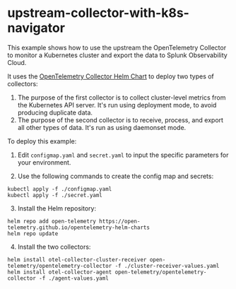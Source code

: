 # upstream-collector-with-k8s-navigator

This example shows how to use the upstream the OpenTelemetry Collector to monitor a Kubernetes cluster and export the data to Splunk Observability Cloud. 

It uses the [OpenTelemetry Collector Helm Chart](https://opentelemetry.io/docs/kubernetes/helm/collector/) to deploy two types of collectors: 

1) The purpose of the first collector is to collect cluster-level metrics from the Kubernetes API server. It's run using deployment mode, to avoid producing duplicate data. 
2) The purpose of the second collector is to receive, process, and export all other types of data. It's run as using daemonset mode. 

To deploy this example:

1) Edit `configmap.yaml` and `secret.yaml` to input the specific parameters for your environment. 

2) Use the following commands to create the config map and secrets:

`kubectl apply -f ./configmap.yaml`\
`kubectl apply -f ./secret.yaml`

3) Install the Helm repository:

`helm repo add open-telemetry https://open-telemetry.github.io/opentelemetry-helm-charts` \
`helm repo update`

4) Install the two collectors: 

`helm install otel-collector-cluster-receiver open-telemetry/opentelemetry-collector -f ./cluster-receiver-values.yaml` \
`helm install otel-collector-agent open-telemetry/opentelemetry-collector -f ./agent-values.yaml`
